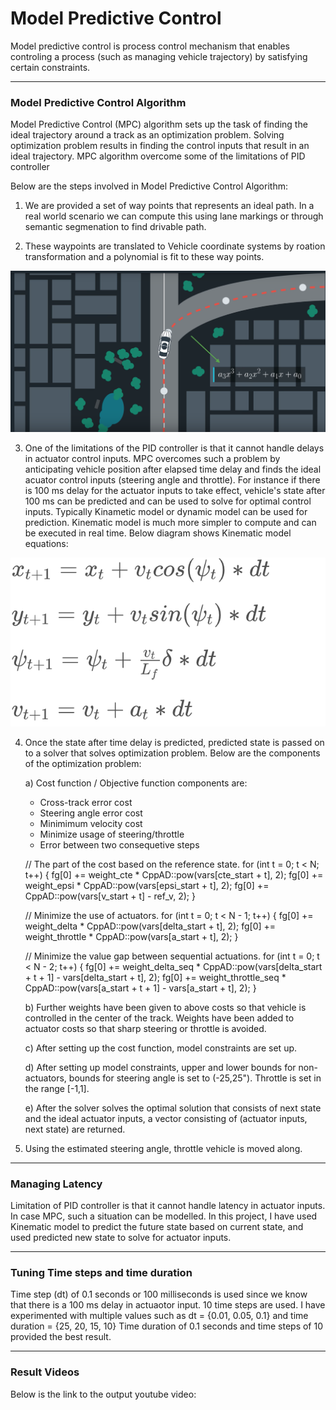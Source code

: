 # Model Predictive Control

Model predictive control is process control mechanism that enables controling a process (such as managing vehicle trajectory) by 
satisfying certain constraints.

[//]: # (Image References) 
[image1]: ./images/KinematicModel.png
[image2]: ./images/PolynomialFit.png


---

### Model Predictive Control Algorithm

Model Predictive Control (MPC) algorithm sets up the task of finding the ideal trajectory around a track as an optimization problem.
Solving optimization problem results in finding the control inputs that result in an ideal trajectory. MPC algorithm overcome
some of the limitations of PID controller

Below are the steps involved in Model Predictive Control Algorithm:

1. We are provided a set of way points that represents an ideal path. In a real world scenario we can compute this using lane markings or through
   semantic segmenation to find drivable path.

2. These waypoints are translated to Vehicle coordinate systems by roation transformation and a polynomial is fit to these way points.

![alt text][image2]

3. One of the limitations of the PID controller is that it cannot handle delays in actuator control inputs. MPC overcomes such a problem
   by anticipating vehicle position after elapsed time delay and finds the ideal acuator control inputs (steering angle and throttle).
   For instance if there is 100 ms delay for the actuator inputs to take effect, vehicle's state after 100 ms can be predicted and can 
   be used to solve for optimal control inputs. Typically Kinametic model or dynamic model can be used for prediction. Kinematic model is
   much more simpler to compute and can be executed in real time. Below diagram shows Kinematic model equations:

![alt text][image1]

4. Once the state after time delay is predicted, predicted state is passed on to a solver that solves optimization problem.
   Below are the components of the optimization problem:


   a) Cost function / Objective function components are:
      
      - Cross-track error cost
      - Steering angle error cost
      - Minimimum velocity cost
      - Minimize usage of steering/throttle
      - Error between two consequetive steps


    // The part of the cost based on the reference state.
    for (int t = 0; t < N; t++) {
      fg[0] += weight_cte * CppAD::pow(vars[cte_start + t], 2);
      fg[0] += weight_epsi * CppAD::pow(vars[epsi_start + t], 2);
      fg[0] += CppAD::pow(vars[v_start + t] - ref_v, 2);
    }

    // Minimize the use of actuators.
    for (int t = 0; t < N - 1; t++) {
      fg[0] += weight_delta * CppAD::pow(vars[delta_start + t], 2);
      fg[0] += weight_throttle * CppAD::pow(vars[a_start + t], 2);
    }

    // Minimize the value gap between sequential actuations.
    for (int t = 0; t < N - 2; t++) {
      fg[0] += weight_delta_seq * CppAD::pow(vars[delta_start + t + 1] - vars[delta_start + t], 2);
      fg[0] += weight_throttle_seq * CppAD::pow(vars[a_start + t + 1] - vars[a_start + t], 2);
    }


   b) Further weights have been given to above costs so that vehicle is controlled in the center of the track. Weights have been added to
      actuator costs so that sharp steering or throttle is avoided.

   c) After setting up the cost function, model constraints are set up.

   d) After setting up model constraints, upper and lower bounds for non-actuators, bounds for steering angle is set to (-25,25"). Throttle
      is set in the range [-1,1]. 

   e) After the solver solves the optimal solution that consists of next state and the ideal actuator inputs, a vector consisting of (actuator inputs, next state)
      are returned. 

5. Using the estimated steering angle, throttle vehicle is moved along.


---

### Managing Latency

Limitation of PID controller is that it cannot handle latency in actuator inputs. In case MPC, such a situation can be modelled.
In this project, I have used Kinematic model to predict the future state based on current state, and used predicted new state to
solve for actuator inputs. 


---

### Tuning Time steps and time duration

Time step (dt) of 0.1 seconds or 100 milliseconds is used since we know that there is a 100 ms delay in actuaotor input.
10 time steps are used. I have experimented with multiple values such as dt = {0.01, 0.05, 0.1} and time duration = {25, 20, 15, 10}
Time duration of 0.1 seconds and time steps of 10 provided the best result.


---

### Result Videos

Below is the link to the output youtube video:


